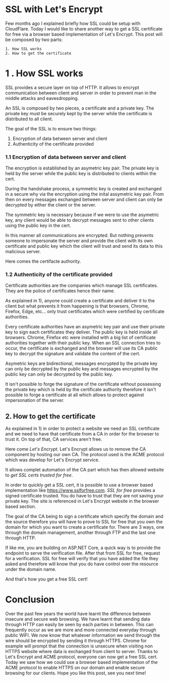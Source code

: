 # SSL with Let's Encrypt

Few months ago I explained briefly how SSL could be setup with CloudFlare. Today I would like to share another way to get a SSL certificate for free via a browser based implementation of Let's Encrypt.
This post will be composed by two parts:

```
1. How SSL works
2. How to get the certificate
```

# 1 . How SSL works

SSL provides a secure layer on top of HTTP. It allows to encrypt communication between client and server in order to prevent man in the middle attacks and eavesdropping.

An SSL is composed by two pieces, a certificate and a private key.
The private key must be securely kept by the server while the certificate is distributed to all client.

The goal of the SSL is to ensure two things:
 
 1. Encryption of data between server and client
 2. Authenticity of the certificate provided

### 1.1 Encryption of data between server and client

The encryption is established by an asymetric key pair.
The private key is held by the server while the public key is distributed to clients within the cert.

During the handshake process, a symmetric key is created and exchanged in a secure why via the encryption using the inital assymetric key pair. From then on every messages exchanged between server and client can only be decrypted by either the client or the server.

The symmetric key is necessary because if we were to use the asymetric key, any client would be able to decrypt messages sent to other clients using the public key in the cert.

In this manner all communications are encrypted. But nothing prevents someone to impersonate the server and provide the client with its own certificate and public key which the client will trust and send its data to this malicious server.

Here comes the certifacte authority.

### 1.2 Authenticity of the certificate provided

Certificate authorities are the companies which manage SSL certificates. They are the police of certificates hence their name.

As explained in 1), anyone could create a certificate and deliver it to the client but what prevents it from happening is that browsers, Chrome, Firefox, Edge, etc... only trust certificates which were certified by certificate authorities.

Every certificate authorities have an asymetric key pair and use their private key to sign each certificates they deliver.
The public key is held inside all browsers. Chrome, Firefox etc were installed with a big list of certificate authorities together with their public key.
When an SSL connection tries to occur, the certificate is exchanged and the browser will use its CA public key to decrypt the signature and validate the content of the cert.

Asymetric keys are bidirectional, messages encrypted by the private key can only be decrypted by the public key and messages encrypted by the public key can only be decrypted by the public key.

It isn't possible to forge the signature of the certificate without possessing the private key which is held by the certificate authority therefore it isn't possible to forge a certificate at all which allows to protect against impersonation of the server.

## 2. How to get the certificate

As explained in 1) in order to protect a website we need an SSL certificate and we need to have that certificate from a CA in order for the browser to trust it. On top of that, CA services aren't free.

Here come _Let's Encrypt_. Let's Encrypt allows us to remove the CA component by hosting our own CA. The protocol used is the ACME protocol which was develop for Let's Encrypt service.

It allows complet automation of the CA part which has then allowed website to _get SSL certs trusted for free_.

In order to quickly get a SSL cert, it is possible to use a browser based implementation like https://www.sslforfree.com.
_SSL for free_ provides a signed certificate trusted. You do have to trust that they are not saving your private key. The site is referenced in Let's Encrypt website in the browser based section.

The goal of the CA being to sign a certificate which specify the domain and the source therefore you will have to prove to SSL for free that you own the domain for which you want to create a certificate for.
There are 3 ways, one through the domain management, another through FTP and the last one through HTTP.

If like me, you are building on ASP.NET Core, a quick way is to provide the endpoint to serve the verification file. After that from SSL for free, request for a verification. SSL for free will verify that you have added the file they asked and therefore will know that you do have control over the resource under the domain name.

And that's how you get a free SSL cert!

# Conclusion

Over the past few years the world have learnt the difference between insecure and secure web browsing. We have learnt that sending data through HTTP can easily be seen by each parties in between. This can frequently occur as we are more and more connected everyday through public WIFI. We now know that whatever information we send through the wire should be encrypted by sending it through HTTPS.
Chrome for example will prompt that the connection is unsecure when visiting non HTTPS website where data is exchanged from client to server. Thanks to Let's Encrypt and ACME protocol, everyone can now get a free SSL cert.
Today we saw how we could use a browser based implementation of the ACME protocol to enable HTTPS on our domain and enable secure browsing for our clients. Hope you like this post, see you next time!